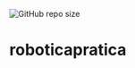 ![GitHub repo size](https://img.shields.io/github/repo-size/MatheusBatista-BlastOff/roboticapratica)




# roboticapratica
